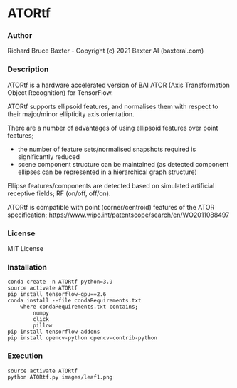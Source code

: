 # ATORtf

### Author

Richard Bruce Baxter - Copyright (c) 2021 Baxter AI (baxterai.com)

### Description

ATORtf is a hardware accelerated version of BAI ATOR (Axis Transformation Object Recognition) for TensorFlow.

ATORtf supports ellipsoid features, and normalises them with respect to their major/minor ellipticity axis orientation. 

There are a number of advantages of using ellipsoid features over point features;
* the number of feature sets/normalised snapshots required is significantly reduced
* scene component structure can be maintained (as detected component ellipses can be represented in a hierarchical graph structure)

Ellipse features/components are detected based on simulated artificial receptive fields; RF (on/off, off/on).

ATORtf is compatible with point (corner/centroid) features of the ATOR specification; 
https://www.wipo.int/patentscope/search/en/WO2011088497

### License

MIT License

### Installation
```
conda create -n ATORtf python=3.9
source activate ATORtf
pip install tensorflow-gpu==2.6
conda install --file condaRequirements.txt
	where condaRequirements.txt contains;
		numpy
		click
		pillow
pip install tensorflow-addons
pip install opencv-python opencv-contrib-python

```

### Execution
```
source activate ATORtf
python ATORtf.py images/leaf1.png
```
